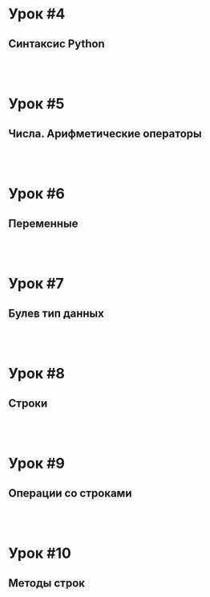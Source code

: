 # Урок #4
## Синтаксис Python

<br><br>
# Урок #5
## Числа. Арифметические операторы

<br><br>
# Урок #6
## Переменные

<br><br>
# Урок #7
## Булев тип данных

<br><br>
# Урок #8
## Строки

<br><br>
# Урок #9
## Операции со строками

<br><br>
# Урок #10
## Методы строк